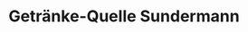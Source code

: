 ---
title: "Getränke-Quelle Sundermann"
url: /bochum/getraenke-quelle-sundermann/
shop: Getränke
---